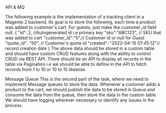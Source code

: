 API & MQ


The following example is the implementation of a tracking client in a Magento 2 backend.
Its goal is to store the following, each time a product was added to customer's cart. For guests, just make the customer_id field null.
{
"id": 2, //Autogenerated id i.e primary key
"sku":"ABC123", // SKU that was added to cart
"customer_id":"5",// Customer id or null for Guest
"quote_id": "50", // Customer's quote id
"created": "2022-04-15 07:45:12"// record creation date
}
The above data should be stored in a custom table and should have custom CRUD features along with the ability to control CRUD via REST API.
There should be an API to display all records in the table via Pagination i.e we should be able to define in the API to fetch records from 1 to 10 or 10 to 15 likewise.


Message Queue
This is the second part of the task, where we need to implement Message queues to store the data.
Whenever a customer adds a product to the cart, we should publish the data to be stored in Queue and consume the data from the queue, then store the data in the custom table.
We should have logging wherever necessary to identify any issues in the process.
